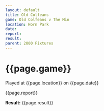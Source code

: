 ```yaml
---
layout: default
title: Old Colfeans
game: Old Colfeans v The Min
location: Horn Park
date: 
report: 
result: 
parent: 2000 Fixtures
---
```


# {{page.game}}

Played at {{page.location}} on {{page.date}}

{{page.report}}

**Result:** {{page.result}}
